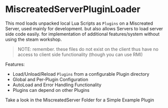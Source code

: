 # MiscreatedServerPluginLoader

This mod loads unpacked local Lua Scripts as `Plugins` on a Miscreated Server, used mainly for development. but also allows Servers to load
server side code easily. for implementation of additional features/system without using the steam workshop.
> NOTE: remember. these files do not exist on the client thus have no access to client side functionality (though you can use RMI)

Features:
- Load/Unload/Reload `Plugins` from a configurable Plugin directory
- Global and Per-Plugin Configuration
- AutoLoad and Error Handling Functionality
- Plugins can depend on other Plugins

Take a look in the MiscreatedServer Folder for a Simple Example Plugin
